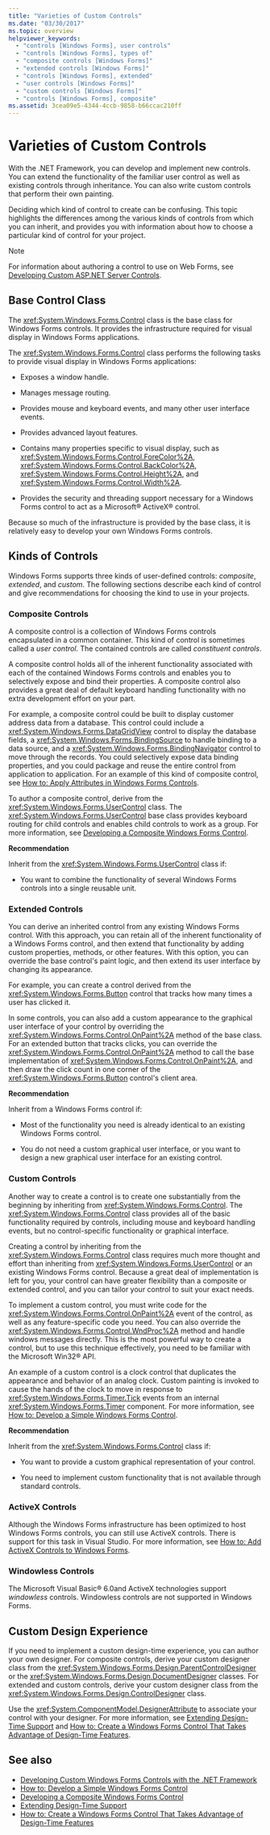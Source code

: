 ```yaml
---
title: "Varieties of Custom Controls"
ms.date: "03/30/2017"
ms.topic: overview
helpviewer_keywords: 
  - "controls [Windows Forms], user controls"
  - "controls [Windows Forms], types of"
  - "composite controls [Windows Forms]"
  - "extended controls [Windows Forms]"
  - "controls [Windows Forms], extended"
  - "user controls [Windows Forms]"
  - "custom controls [Windows Forms]"
  - "controls [Windows Forms], composite"
ms.assetid: 3cea09e5-4344-4ccb-9858-b66ccac210ff
---
```

# Varieties of Custom Controls

With the .NET Framework, you can develop and implement new controls. You can extend the functionality of the familiar user control as well as existing controls through inheritance. You can also write custom controls that perform their own painting.  
  
 Deciding which kind of control to create can be confusing. This topic highlights the differences among the various kinds of controls from which you can inherit, and provides you with information about how to choose a particular kind of control for your project.  
  
> [!NOTE]
> For information about authoring a control to use on Web Forms, see [Developing Custom ASP.NET Server Controls](/previous-versions/aspnet/zt27tfhy(v=vs.100)).  
  
## Base Control Class  

 The <xref:System.Windows.Forms.Control> class is the base class for Windows Forms controls. It provides the infrastructure required for visual display in Windows Forms applications.  
  
 The <xref:System.Windows.Forms.Control> class performs the following tasks to provide visual display in Windows Forms applications:  
  
- Exposes a window handle.  
  
- Manages message routing.  
  
- Provides mouse and keyboard events, and many other user interface events.  
  
- Provides advanced layout features.  
  
- Contains many properties specific to visual display, such as <xref:System.Windows.Forms.Control.ForeColor%2A>, <xref:System.Windows.Forms.Control.BackColor%2A>, <xref:System.Windows.Forms.Control.Height%2A>, and <xref:System.Windows.Forms.Control.Width%2A>.  
  
- Provides the security and threading support necessary for a Windows Forms control to act as a Microsoft® ActiveX® control.  
  
 Because so much of the infrastructure is provided by the base class, it is relatively easy to develop your own Windows Forms controls.  
  
## Kinds of Controls  

 Windows Forms supports three kinds of user-defined controls: *composite*, *extended*, and *custom*. The following sections describe each kind of control and give recommendations for choosing the kind to use in your projects.  
  
### Composite Controls  

 A composite control is a collection of Windows Forms controls encapsulated in a common container. This kind of control is sometimes called a *user control*. The contained controls are called *constituent controls*.  
  
 A composite control holds all of the inherent functionality associated with each of the contained Windows Forms controls and enables you to selectively expose and bind their properties. A composite control also provides a great deal of default keyboard handling functionality with no extra development effort on your part.  
  
 For example, a composite control could be built to display customer address data from a database. This control could include a <xref:System.Windows.Forms.DataGridView> control to display the database fields, a <xref:System.Windows.Forms.BindingSource> to handle binding to a data source, and a <xref:System.Windows.Forms.BindingNavigator> control to move through the records. You could selectively expose data binding properties, and you could package and reuse the entire control from application to application. For an example of this kind of composite control, see [How to: Apply Attributes in Windows Forms Controls](how-to-apply-attributes-in-windows-forms-controls.md).  
  
 To author a composite control, derive from the <xref:System.Windows.Forms.UserControl> class. The <xref:System.Windows.Forms.UserControl> base class provides keyboard routing for child controls and enables child controls to work as a group. For more information, see [Developing a Composite Windows Forms Control](developing-a-composite-windows-forms-control.md).  
  
 **Recommendation**  
  
 Inherit from the <xref:System.Windows.Forms.UserControl> class if:  
  
- You want to combine the functionality of several Windows Forms controls into a single reusable unit.  
  
### Extended Controls  

 You can derive an inherited control from any existing Windows Forms control. With this approach, you can retain all of the inherent functionality of a Windows Forms control, and then extend that functionality by adding custom properties, methods, or other features. With this option, you can override the base control's paint logic, and then extend its user interface by changing its appearance.  
  
 For example, you can create a control derived from the <xref:System.Windows.Forms.Button> control that tracks how many times a user has clicked it.  
  
 In some controls, you can also add a custom appearance to the graphical user interface of your control by overriding the <xref:System.Windows.Forms.Control.OnPaint%2A> method of the base class. For an extended button that tracks clicks, you can override the <xref:System.Windows.Forms.Control.OnPaint%2A> method to call the base implementation of <xref:System.Windows.Forms.Control.OnPaint%2A>, and then draw the click count in one corner of the <xref:System.Windows.Forms.Button> control's client area.  
  
 **Recommendation**  
  
 Inherit from a Windows Forms control if:  
  
- Most of the functionality you need is already identical to an existing Windows Forms control.  
  
- You do not need a custom graphical user interface, or you want to design a new graphical user interface for an existing control.  
  
### Custom Controls  

 Another way to create a control is to create one substantially from the beginning by inheriting from <xref:System.Windows.Forms.Control>. The <xref:System.Windows.Forms.Control> class provides all of the basic functionality required by controls, including mouse and keyboard handling events, but no control-specific functionality or graphical interface.  
  
 Creating a control by inheriting from the <xref:System.Windows.Forms.Control> class requires much more thought and effort than inheriting from <xref:System.Windows.Forms.UserControl> or an existing Windows Forms control. Because a great deal of implementation is left for you, your control can have greater flexibility than a composite or extended control, and you can tailor your control to suit your exact needs.  
  
 To implement a custom control, you must write code for the <xref:System.Windows.Forms.Control.OnPaint%2A> event of the control, as well as any feature-specific code you need. You can also override the <xref:System.Windows.Forms.Control.WndProc%2A> method and handle windows messages directly. This is the most powerful way to create a control, but to use this technique effectively, you need to be familiar with the Microsoft Win32® API.  
  
 An example of a custom control is a clock control that duplicates the appearance and behavior of an analog clock. Custom painting is invoked to cause the hands of the clock to move in response to <xref:System.Windows.Forms.Timer.Tick> events from an internal <xref:System.Windows.Forms.Timer> component. For more information, see [How to: Develop a Simple Windows Forms Control](how-to-develop-a-simple-windows-forms-control.md).  
  
 **Recommendation**  
  
 Inherit from the <xref:System.Windows.Forms.Control> class if:  
  
- You want to provide a custom graphical representation of your control.  
  
- You need to implement custom functionality that is not available through standard controls.  
  
### ActiveX Controls  

 Although the Windows Forms infrastructure has been optimized to host Windows Forms controls, you can still use ActiveX controls. There is support for this task in Visual Studio. For more information, see [How to: Add ActiveX Controls to Windows Forms](how-to-add-activex-controls-to-windows-forms.md).  
  
### Windowless Controls  

 The Microsoft Visual Basic® 6.0and ActiveX technologies support *windowless* controls. Windowless controls are not supported in Windows Forms.  
  
## Custom Design Experience  

 If you need to implement a custom design-time experience, you can author your own designer. For composite controls, derive your custom designer class from the <xref:System.Windows.Forms.Design.ParentControlDesigner> or the <xref:System.Windows.Forms.Design.DocumentDesigner> classes. For extended and custom controls, derive your custom designer class from the <xref:System.Windows.Forms.Design.ControlDesigner> class.  
  
 Use the <xref:System.ComponentModel.DesignerAttribute> to associate your control with your designer. For more information, see [Extending Design-Time Support](/previous-versions/visualstudio/visual-studio-2013/37899azc(v=vs.120)) and [How to: Create a Windows Forms Control That Takes Advantage of Design-Time Features](/previous-versions/visualstudio/visual-studio-2013/307hck25(v=vs.120)).  
  
## See also

- [Developing Custom Windows Forms Controls with the .NET Framework](developing-custom-windows-forms-controls.md)
- [How to: Develop a Simple Windows Forms Control](how-to-develop-a-simple-windows-forms-control.md)
- [Developing a Composite Windows Forms Control](developing-a-composite-windows-forms-control.md)
- [Extending Design-Time Support](/previous-versions/visualstudio/visual-studio-2013/37899azc(v=vs.120))
- [How to: Create a Windows Forms Control That Takes Advantage of Design-Time Features](/previous-versions/visualstudio/visual-studio-2013/307hck25(v=vs.120))
